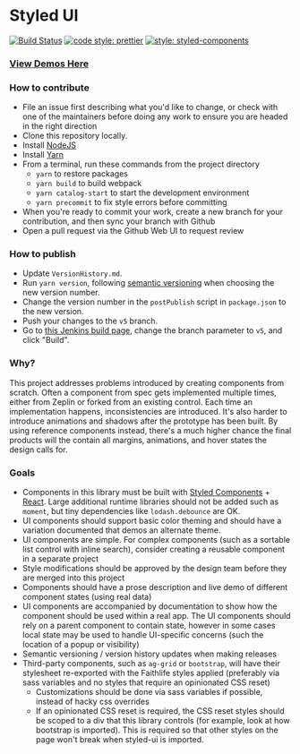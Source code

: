 # Styled UI

[![Build Status](https://travis-ci.org/Faithlife/styled-ui.svg?branch=master)](https://travis-ci.org/Faithlife/styled-ui)
[![code style: prettier](https://img.shields.io/badge/code_style-prettier-ff69b4.svg?style=flat-square)](https://github.com/prettier/prettier)
[![style: styled-components](https://img.shields.io/badge/style-%F0%9F%92%85%20styled--components-orange.svg?colorB=daa357&colorA=db748e)](https://github.com/styled-components/styled-components)

### [View Demos Here](https://faithlife.github.io/styled-ui/)

### How to contribute

- File an issue first describing what you'd like to change, or check with one of the maintainers before doing any work to ensure you are headed in the right direction
- Clone this repository locally.
- Install [NodeJS](https://nodejs.org/en/download/)
- Install [Yarn](https://yarnpkg.com/lang/en/docs/install/)
- From a terminal, run these commands from the project directory
  - `yarn` to restore packages
  - `yarn build` to build webpack
  - `yarn catalog-start` to start the development environment
  - `yarn precommit` to fix style errors before committing
- When you're ready to commit your work, create a new branch for your contribution, and then sync your branch with Github
- Open a pull request via the Github Web UI to request review

### How to publish

- Update `VersionHistory.md`.
- Run `yarn version`, following [semantic versioning](https://semver.org/) when choosing the new version number.
- Change the version number in the `postPublish` script in `package.json` to the new version.
- Push your changes to the `v5` branch.
- Go to [this Jenkins build page](https://jenkins.lrscorp.net/view/Community/job/styled-ui%20publish/build?delay=0sec), change the branch parameter to `v5`, and click "Build".

### Why?

This project addresses problems introduced by creating components from scratch. Often a component from spec gets implemented multiple times, either from Zeplin or forked from an existing control. Each time an implementation happens, inconsistencies are introduced. It's also harder to introduce animations and shadows after the prototype has been built. By using reference components instead, there's a much higher chance the final products will the contain all margins, animations, and hover states the design calls for.

### Goals

- Components in this library must be built with [Styled Components](https://www.styled-components.com/) + [React](https://reactjs.org/). Large additional runtime libraries should not be added such as `moment`, but tiny dependencies like `lodash.debounce` are OK.
- UI components should support basic color theming and should have a variation documented that demos an alternate theme.
- UI components are simple. For complex components (such as a sortable list control with inline search), consider creating a reusable component in a separate project
- Style modifications should be approved by the design team before they are merged into this project
- Components should have a prose description and live demo of different component states (using real data)
- UI components are accompanied by documentation to show how the component should be used within a real app. The UI components should rely on a parent component to contain state, however in some cases local state may be used to handle UI-specific concerns (such the location of a popup or visibility)
- Semantic versioning / version history updates when making releases
- Third-party components, such as `ag-grid` or `bootstrap`, will have their stylesheet re-exported with the Faithlife styles applied (preferably via sass variables and no styles that require an opinionated CSS reset)
  - Customizations should be done via sass variables if possible, instead of hacky css overrides
  - If an opinionated CSS reset is required, the CSS reset styles should be scoped to a div that this library controls (for example, look at how bootstrap is imported). This is required so that other styles on the page won't break when styled-ui is imported.
